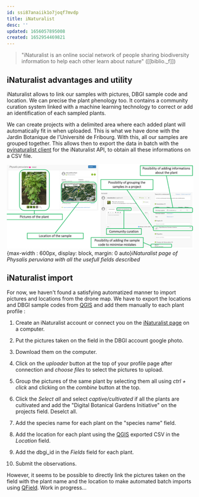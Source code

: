 ```yaml
---
id: ssi87anaiik1o7joqf7mvdp
title: iNaturalist
desc: ''
updated: 1656057895008
created: 1652954469821
---
```

> "iNaturalist is an online social network of people sharing biodiversity information to help each other learn about nature" ([[biblio._f]])

## iNaturalist advantages and utility

iNaturalist allows to link our samples with pictures, DBGI sample code and location. We can precise the plant phenology too. It contains a community curation system linked with a machine learning technology to correct or add an identification of each sampled plants.

We can create projects with a delimited area where each added plant will automatically fit in when uploaded. This is what we have done with the Jardin Botanique de l'Université de Fribourg. With this, all our samples are grouped together. This allows then to export the data in batch with the [pyinaturalist client](https://pyinaturalist.readthedocs.io/en/latest/index.html) for the iNaturalist API, to obtain all these informations on a CSV file.

![Build settings orthomosaic](assets/images/iNaturalist_page.png){max-width : 600px, display: block, margin: 0 auto}*iNaturalist page of Physalis peruviana with all the usefull fields described*

## iNaturalist import

For now, we haven't found a satisfying automatized manner to import pictures and locations from the drone map. We have to export the locations and DBGI sample codes from [QGIS](https://www.dbgi.org/dendron-dbgi/notes/s2z62u99lhdo7dvz3093fbb/) and add them manually to each plant profile :

1) Create an iNaturalist account or connect you on the [iNaturalist page](https://www.inaturalist.org/login) on a computer.

2) Put the pictures taken on the field in the DBGI account google photo.

3) Download them on the computer.

4) Click on the *uploader* button at the top of your profile page after connection and *choose files* to select the pictures to upload.

5) Group the pictures of the same plant by selecting them all using *ctrl + click* and clicking on the *combine* button at the top.

6) Click the *Select all* and select *captive/cultivated* if all the plants are cultivated and add the "Digital Botanical Gardens Initiative" on the projects field. Deselct all.

7) Add the species name for each plant on the "species name" field.

8) Add the location for each plant using the [QGIS](https://www.dbgi.org/dendron-dbgi/notes/s2z62u99lhdo7dvz3093fbb/) exported CSV in the *Location* field.

9) Add the dbgi_id in the *Fields* field for each plant.

10) Submit the observations.


However, it seems to be possible to directly link the pictures taken on the field with the plant name and the location to make automated batch imports using [QField](https://www.dbgi.org/dendron-dbgi/notes/s2z62u99lhdo7dvz3093fbb/). Work in progress...
